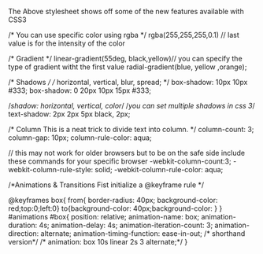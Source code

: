 The Above stylesheet shows off some of the new features available with CSS3 

/* You can use specific color using rgba */
rgba(255,255,255,0.1) // last value is for the intensity of the color

/* Gradient */
linear-gradient(55deg, black,yellow)// you can specify the type of gradient witht the first value
radial-gradient(blue, yellow ,orange);

/* Shadows */
/* horizontal, vertical, blur, spread; */
box-shadow: 10px 10px #333;
box-shadow: 0 20px 10px 15px #333;

/*shadow: horizontal, vertical, color*/
/*you can set multiple shadows in css 3*/
text-shadow: 2px 2px 5px black, 2px;

/* Column 
This is a neat trick to divide text into column.
*/
column-count: 3;
column-gap: 10px;
column-rule-color: aqua;
    
// this may not work for older browsers but to be on the safe side include these commands for your specific browser
-webkit-column-count:3;
-webkit-column-rule-style: solid;
-webkit-column-rule-color: aqua;

/*Animations & Transitions 
Fist initialize a @keyframe rule
*/

@keyframes box{
    from{ border-radius: 40px; background-color: red;top:0;left:0}
    to{background-color: 40px;background-color: }
}
#animations #box{
    position: relative;
    animation-name: box;
    animation-duration: 4s;
    animation-delay: 4s;
    animation-iteration-count: 3;
    animation-direction: alternate;
    animation-timing-function: ease-in-out;
/*    shorthand version*/
/*    animation: box 10s linear 2s 3 alternate;*/
}


